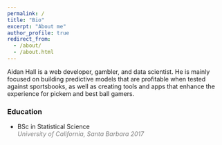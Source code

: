 ```yaml
---
permalink: /
title: "Bio"
excerpt: "About me"
author_profile: true
redirect_from: 
  - /about/
  - /about.html
---
```


Aidan Hall is a web developer, gambler, and data scientist. He is mainly focused on building predictive models that are profitable when tested against sportsbooks, as well as creating tools and apps that enhance the experience for pickem and best ball gamers.

### Education

* BSc in Statistical Science  
  <span style="color:grey">*University of California, Santa Barbara 2017*</span>